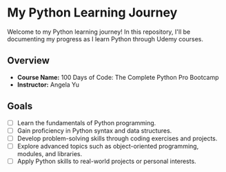 # My Python Learning Journey

Welcome to my Python learning journey! In this repository, I'll be documenting my progress as I learn Python through Udemy courses.

## Overview

- **Course Name:** 100 Days of Code: The Complete Python Pro Bootcamp
- **Instructor:** Angela Yu

## Goals

- [ ] Learn the fundamentals of Python programming.
- [ ] Gain proficiency in Python syntax and data structures.
- [ ] Develop problem-solving skills through coding exercises and projects.
- [ ] Explore advanced topics such as object-oriented programming, modules, and libraries.
- [ ] Apply Python skills to real-world projects or personal interests.

